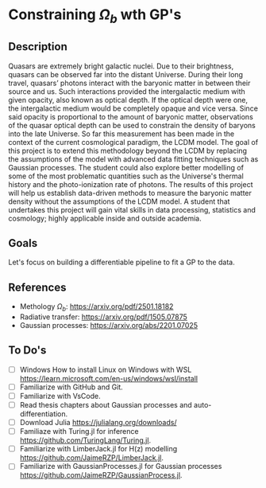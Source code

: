 # Constraining $\Omega_b$ wth GP's

## Description
Quasars are extremely bright galactic nuclei. Due to their brightness, quasars can be observed far into the distant Universe. During their long travel, quasars’ photons interact with the baryonic matter in between their source and us. Such interactions provided the intergalactic medium with given opacity, also known as optical depth. If the optical depth were one, the intergalactic medium would be completely opaque and vice versa. Since said opacity is proportional to the amount of baryonic matter, observations of the quasar optical depth can be used to constrain the density of baryons into the late Universe. So far this measurement has been made in the context of the current cosmological paradigm, the LCDM model. The goal of this project is to extend this methodology beyond the LCDM by replacing the assumptions of the model with advanced data fitting techniques such as Gaussian processes. The student could also explore better modelling of some of the most problematic quantities such as the Universe's thermal history and the photo-ionization rate of photons. The results of this project will help us establish data-driven methods to measure the baryonic matter density without the assumptions of the LCDM model. A student that undertakes this project will gain vital skills in data processing, statistics and cosmology; highly applicable inside and outside academia. 

## Goals
Let's focus on building a differentiable pipeline to fit a GP to the data.

## References 
- Methology $\Omega_b$: https://arxiv.org/pdf/2501.18182
- Radiative transfer: https://arxiv.org/pdf/1505.07875
- Gaussian processes: https://arxiv.org/abs/2201.07025

## To Do's
- [ ] Windows How to install Linux on Windows with WSL https://learn.microsoft.com/en-us/windows/wsl/install
- [ ] Familiarize with GitHub and Git.
- [ ] Familiarize with VsCode.
- [ ] Read thesis chapters about Gaussian processes and auto-differentiation.
- [ ] Download Julia https://julialang.org/downloads/
- [ ] Familiaze with Turing.jl for inference https://github.com/TuringLang/Turing.jl.
- [ ] Familiarize with LimberJack.jl for H(z) modelling https://github.com/JaimeRZP/LimberJack.jl.
- [ ] Familiarize with GaussianProcesses.jl for Gaussian processes https://github.com/JaimeRZP/GaussianProcess.jl.

